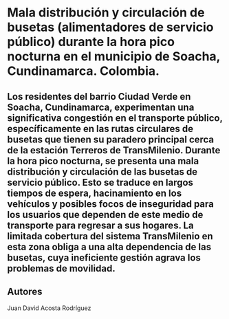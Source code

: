 # Mala distribución y circulación de busetas (alimentadores de servicio público) durante la hora pico nocturna en el municipio de Soacha, Cundinamarca. Colombia.

## Los residentes del barrio Ciudad Verde en Soacha, Cundinamarca, experimentan una significativa congestión en el transporte público, específicamente en las rutas circulares de busetas que tienen su paradero principal cerca de la estación Terreros de TransMilenio. Durante la hora pico nocturna, se presenta una mala distribución y circulación de las busetas de servicio público. Esto se traduce en largos tiempos de espera, hacinamiento en los vehículos y posibles focos de inseguridad para los usuarios que dependen de este medio de transporte para regresar a sus hogares. La limitada cobertura del sistema TransMilenio en esta zona obliga a una alta dependencia de las busetas, cuya ineficiente gestión agrava los problemas de movilidad.

## Autores

Juan David Acosta Rodríguez
